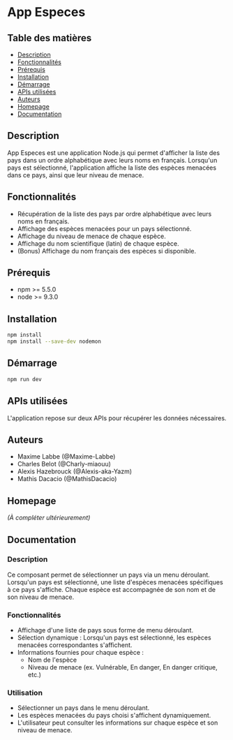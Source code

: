 # App Especes

## Table des matières
- [Description](#description)
- [Fonctionnalités](#fonctionnalités)
- [Prérequis](#prérequis)
- [Installation](#installation)
- [Démarrage](#démarrage)
- [APIs utilisées](#apis-utilisées)
- [Auteurs](#auteurs)
- [Homepage](#homepage)
- [Documentation](#documentation)

## Description
App Especes est une application Node.js qui permet d'afficher la liste des pays dans un ordre alphabétique avec leurs noms en français. Lorsqu'un pays est sélectionné, l'application affiche la liste des espèces menacées dans ce pays, ainsi que leur niveau de menace.

## Fonctionnalités
- Récupération de la liste des pays par ordre alphabétique avec leurs noms en français.
- Affichage des espèces menacées pour un pays sélectionné.
- Affichage du niveau de menace de chaque espèce.
- Affichage du nom scientifique (latin) de chaque espèce.
- (Bonus) Affichage du nom français des espèces si disponible.

## Prérequis
- npm >= 5.5.0
- node >= 9.3.0

## Installation
```sh
npm install
npm install --save-dev nodemon
```

## Démarrage
```sh
npm run dev
```

## APIs utilisées
L'application repose sur deux APIs pour récupérer les données nécessaires.

## Auteurs
- Maxime Labbe (@Maxime-Labbe)
- Charles Belot (@Charly-miaouu)
- Alexis Hazebrouck (@Alexis-aka-Yazm)
- Mathis Dacacio (@MathisDacacio)

## Homepage
*(À compléter ultérieurement)*

## Documentation

### Description
Ce composant permet de sélectionner un pays via un menu déroulant. Lorsqu'un pays est sélectionné, une liste d'espèces menacées spécifiques à ce pays s'affiche. Chaque espèce est accompagnée de son nom et de son niveau de menace.

### Fonctionnalités
- Affichage d'une liste de pays sous forme de menu déroulant.
- Sélection dynamique : Lorsqu'un pays est sélectionné, les espèces menacées correspondantes s'affichent.
- Informations fournies pour chaque espèce :
    - Nom de l'espèce
    - Niveau de menace (ex. Vulnérable, En danger, En danger critique, etc.)
### Utilisation
- Sélectionner un pays dans le menu déroulant.
- Les espèces menacées du pays choisi s'affichent dynamiquement.
- L'utilisateur peut consulter les informations sur chaque espèce et son niveau de menace.